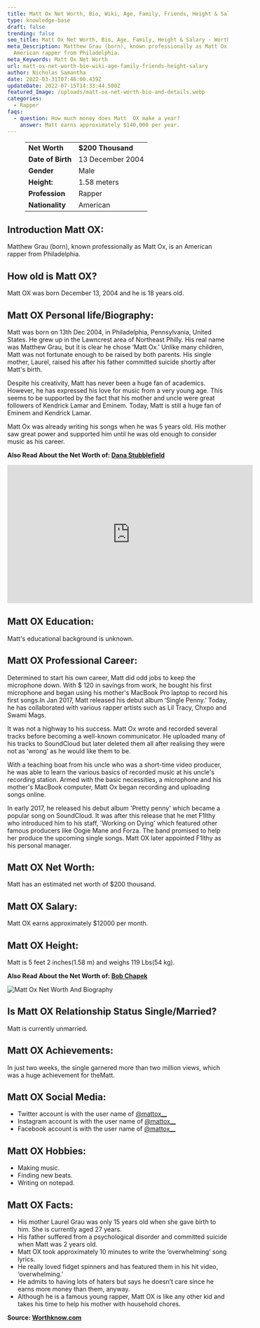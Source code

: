 ```yaml
---
title: Matt Ox Net Worth, Bio, Wiki, Age, Family, Friends, Height & Salary
type: knowledge-base
draft: false
trending: false
seo_title: Matt Ox Net Worth, Bio, Age, Family, Height & Salary - WorthKnow
meta_Description: Matthew Grau (born), known professionally as Matt Ox, is an
  American rapper from Philadelphia.
meta_Keywords: Matt Ox Net Worth
url: matt-ox-net-worth-bio-wiki-age-family-friends-height-salary
author: Nicholas Samantha
date: 2022-03-31T07:46:00.439Z
updateDate: 2022-07-15T14:33:44.500Z
featured_Image: /uploads/matt-ox-net-worth-bio-and-details.webp
categories:
  - Rapper
faqs:
  - question: How much money does Matt  OX make a year?
    answer: Matt earns approximately $140,000 per year.
---
```

<figure class="wp-block-table is-style-stripes">
  <table>
    <tbody>
      <tr>
        <td>
          <strong>Net Worth</strong>
        </td>
        <td>
          <strong>$200 Thousand</strong>
        </td>
      </tr>
      <tr>
        <td>
          <strong>Date of Birth</strong>
        </td>
        <td>13 December 2004</td>
      </tr>
      <tr>
        <td>
          <strong>Gender</strong>
        </td>
        <td>Male</td>
      </tr>
      <tr>
        <td>
          <strong>Height:</strong>
        </td>
        <td>1.58 meters</td>
      </tr>
      <tr>
        <td>
          <strong>Profession</strong>
        </td>
        <td>Rapper</td>
      </tr>
      <tr>
        <td>
          <strong>Nationality</strong>
        </td>
        <td>American</td>
      </tr>
    </tbody>
  </table>
</figure>

## Introduction Matt OX:

Matthew Grau (born), known professionally as Matt Ox, is an American rapper from Philadelphia.

## How old is Matt OX?

Matt OX was born December 13, 2004 and he is 18 years old.

## Matt OX Personal life/Biography:

Matt was born on 13th Dec 2004, in Philadelphia, Pennsylvania, United States. He grew up in the Lawncrest area of ​​Northeast Philly. His real name was Matthew Grau, but it is clear he chose ‘Matt Ox.’ Unlike many children, Matt was not fortunate enough to be raised by both parents. His single mother, Laurel, raised his after his father committed suicide shortly after Matt's birth.

Despite his creativity, Matt has never been a huge fan of academics. However, he has expressed his love for music from a very young age. This seems to be supported by the fact that his mother and uncle were great followers of Kendrick Lamar and Eminem. Today, Matt is still a huge fan of Eminem and Kendrick Lamar.

Matt Ox was already writing his songs when he was 5 years old. His mother saw great power and supported him until he was old enough to consider music as his career.

**Also Read About the Net Worth of: <a href="https://worthknow.com/dana-stubblefield-net-worth-bio-wiki-age-family-friends-height-salary/" target="_blank" rel="noopener">Dana Stubblefield</a>**

<iframe width="560" height="315" src="https://www.youtube.com/embed/m1pWXDY3PPY" title="YouTube video player" frameborder="0" allow="accelerometer; autoplay; clipboard-write; encrypted-media; gyroscope; picture-in-picture" allowfullscreen></iframe>

## Matt OX Education:

Matt's educational background is unknown.

## Matt OX Professional Career:

Determined to start his own career, Matt did odd jobs to keep the microphone down. With $ 120 in savings from work, he bought his first microphone and began using his mother's MacBook Pro laptop to record his first songs.In Jan 2017, Matt released his debut album ‘Single Penny.’ Today, he has collaborated with various rapper artists such as Lil Tracy, Chxpo and Swami Mags.

It was not a highway to his success. Matt Ox wrote and recorded several tracks before becoming a well-known communicator. He uploaded many of his tracks to SoundCloud but later deleted them all after realising they were not as ‘wrong’ as he would like them to be.

With a teaching boat from his uncle who was a short-time video producer, he was able to learn the various basics of recorded music at his uncle's recording station. Armed with the basic necessities, a microphone and his mother's MacBook computer, Matt Ox began recording and uploading songs online.

In early 2017, he released his debut album 'Pretty penny' which became a popular song on SoundCloud. It was after this release that he met F1lthy who introduced him to his staff, 'Working on Dying' which featured other famous producers like Oogie Mane and Forza. The band promised to help her produce the upcoming single songs. Matt OX later appointed F1lthy as his personal manager.

## Matt OX Net Worth:

Matt has an estimated net worth of $200 thousand.

## Matt OX Salary:

Matt OX earns approximately $12000 per month.

## Matt OX Height:

Matt is 5 feet 2 inches(1.58 m) and weighs 119 Lbs(54 kg).

**Also Read About the Net Worth of: <a href="https://worthknow.com/bob-chapek-net-worth-bio-age-family-friends-height-salary/" target="_blank" rel="noopener">Bob Chapek</a>**

![Matt Ox Net Worth And Biography](/uploads/matt-ox-net-worth-.webp)

## Is Matt OX Relationship Status Single/Married?

Matt is currently unmarried.

## Matt OX Achievements:

In just two weeks, the single garnered more than two million views, which was a huge achievement for theMatt.

## Matt OX Social Media:

* Twitter account is with the user name of <a href="https://twitter.com/mattox__" target="_blank" rel="nofollow" rel="noopener">@mattox__</a>
* Instagram account is with the user name of <a href="https://www.instagram.com/mattox/" target="_blank" rel="nofollow" rel="noopener">@mattox__</a>
* Facebook account is with the user name of <a href="https://web.facebook.com/oxalwayswins" target="_blank" rel="nofollow" rel="noopener">@mattox__</a>

## Matt OX Hobbies:

* Making music.
* Finding new beats.
* Writing on notepad.

## Matt OX Facts:

* His mother Laurel Grau was only 15 years old when she gave birth to him. She is currently aged 27 years.
* His father suffered from a psychological disorder and committed suicide when Matt was 2 years old.
* Matt OX took approximately 10 minutes to write the ‘overwhelming’ song lyrics.
* He really loved fidget spinners and has featured them in his hit video, ‘overwhelming.’
* He admits to having lots of haters but says he doesn’t care since he earns more money than them, anyway.
* Although he is a famous young rapper, Matt OX is like any other kid and takes his time to help his mother with household chores.

**Source: <a href="https://worthknow.com/" target="_blank" rel="noopener">Worthknow.com</a>**